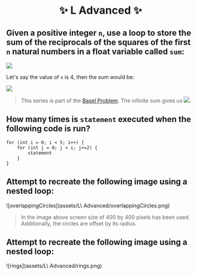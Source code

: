 <h1 align="center"> ✨ L Advanced ✨ </h1>

## Given a positive integer `n`, use a loop to store the sum of the reciprocals of the squares of the first `n` natural numbers in a float variable called `sum`:

<img src="https://render.githubusercontent.com/render/math?math=\frac{1}{1^2} %2b \frac{1}{2^2} %2b \frac{1}{3^2} %2b ... %2b \frac{1}{n^2}">

Let's say the value of `n` is 4, then the sum would be: 

<img src="https://render.githubusercontent.com/render/math?math=\frac{1}{1^2} %2b \frac{1}{2^2} %2b \frac{1}{3^2} %2b \frac{1}{4^2}">

> This series is part of the [Basel Problem](https://en.wikipedia.org/wiki/Basel_problem). The infinite sum gives us <img src="https://render.githubusercontent.com/render/math?math=\frac{\pi ^ 2}{6}">.

## How many times is `statement` executed when the following code is run?

```processing
for (int i = 0; i < 5; i++) {
    for (int j = 0; j < i; j+=2) {
        statement
    }
}
```

## Attempt to recreate the following image using a nested loop:

![overlappingCircles](assets/L\ Advanced/overlappingCircles.png)

> In the image above screen size of 400 by 400 pixels has been used. Additionally, the circles are offset by its radius.

## Attempt to recreate the following image using a nested loop:

![rings](assets/L\ Advanced/rings.png)
